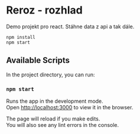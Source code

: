 # Reroz - rozhlad

Demo projekt pro react. Stáhne data z api a tak dále.

~~~
npm install
npm start
~~~

## Available Scripts

In the project directory, you can run:

### `npm start`

Runs the app in the development mode.\
Open [http://localhost:3000](http://localhost:3000) to view it in the browser.

The page will reload if you make edits.\
You will also see any lint errors in the console.
